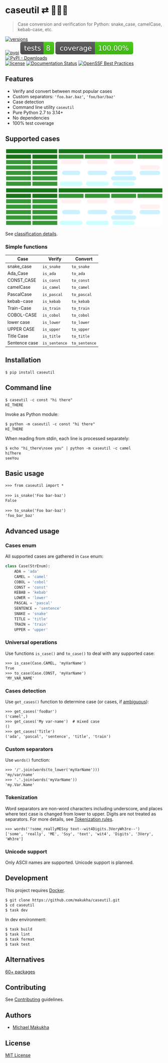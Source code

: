 # caseutil ⇄ 🐍🐫🍢
> Case conversion and verification for Python: snake_case, camelCase, kebab-case, etc.

[![versions](https://img.shields.io/pypi/pyversions/caseutil.svg)](https://pypi.org/project/caseutil)  
[![pypi](https://img.shields.io/pypi/v/caseutil.svg#v0.7.0)](https://pypi.python.org/pypi/caseutil)
[![Tests](https://raw.githubusercontent.com/makukha/caseutil/v0.7.0/docs/badge/tests.svg)](https://github.com/makukha/caseutil)
[![Coverage](https://raw.githubusercontent.com/makukha/caseutil/v0.7.0/docs/badge/coverage.svg)](https://github.com/makukha/caseutil)
[![PyPI - Downloads](https://img.shields.io/pypi/dw/caseutil)](https://pypistats.org/packages/caseutil)  
[![license](https://img.shields.io/github/license/makukha/caseutil.svg)](https://github.com/makukha/caseutil/blob/main/LICENSE)
[![Documentation Status](https://readthedocs.org/projects/caseutil/badge/?version=latest)](https://caseutil.readthedocs.io/en/latest/?badge=latest)
[![OpenSSF Best Practices](https://www.bestpractices.dev/projects/9342/badge)](https://www.bestpractices.dev/projects/9342)

## Features

* Verify and convert between most popular cases
* Custom separators: `'foo.bar.baz'`, `'foo/bar/baz'`
* Case detection
* Command line utility `caseutil`
* Pure Python 2.7 to 3.14+
* No dependencies
* 100% test coverage

## Supported cases

![Cases classification](docs/img/classification-dark.svg#gh-dark-mode-only)
![Cases classification](docs/img/classification-light.svg#gh-light-mode-only)

See [classification details](https://caseutil.readthedocs.io/en/latest/classification/).

### Simple functions

| Case          | Verify        | Convert       |
|---------------|---------------|---------------|
| snake_case    | `is_snake`    | `to_snake`    |
| Ada_Case      | `is_ada`      | `to_ada`      |
| CONST_CASE    | `is_const`    | `to_const`    |
| camelCase     | `is_camel`    | `to_camel`    |
| PascalCase    | `is_pascal`   | `to_pascal`   |
| kebab-case    | `is_kebab`    | `to_kebab`    |
| Train-Case    | `is_train`    | `to_train`    |
| COBOL-CASE    | `is_cobol`    | `to_cobol`    |
| lower case    | `is_lower`    | `to_lower`    |
| UPPER CASE    | `is_upper`    | `to_upper`    |
| Title Case    | `is_title`    | `to_title`    |
| Sentence case | `is_sentence` | `to_sentence` |

## Installation

```shell
$ pip install caseutil
```

## Command line

```shell
$ caseutil -c const "hi there"
HI_THERE
```

Invoke as Python module:
```shell
$ python -m caseutil -c const "hi there"
HI_THERE
```

When reading from stdin, each line is processed separately:
```shell
$ echo "hi_there\nsee you" | python -m caseutil -c camel
hiThere
seeYou
```

## Basic usage

```doctest
>>> from caseutil import *

>>> is_snake('Foo bar-baz')
False

>>> to_snake('Foo bar-baz')
'foo_bar_baz'
```

## Advanced usage

### Cases enum

All supported cases are gathered in `Case` enum:
```python
class Case(StrEnum):
    ADA = 'ada'
    CAMEL = 'camel'
    COBOL = 'cobol'
    CONST = 'const'
    KEBAB = 'kebab'
    LOWER = 'lower'
    PASCAL = 'pascal'
    SENTENCE = 'sentence'
    SNAKE = 'snake'
    TITLE = 'title'
    TRAIN = 'train'
    UPPER = 'upper'
```

### Universal operations

Use functions `is_case()` and `to_case()` to deal with any supported case:

```doctest
>>> is_case(Case.CAMEL, 'myVarName')
True
>>> to_case(Case.CONST, 'myVarName')
'MY_VAR_NAME'
```

### Cases detection

Use `get_cases()` function to determine case (or cases, if [ambiguous](https://caseutil.readthedocs.io/en/latest/classification/#ambiguity)):

```doctest
>>> get_cases('fooBar')
('camel',)
>>> get_cases('My var-name')  # mixed case
()
>>> get_cases('Title')
('ada', 'pascal', 'sentence', 'title', 'train')
```

### Custom separators

Use `words()` function:

```doctest
>>> '/'.join(words(to_lower('myVarName')))
'my/var/name'
>>> '.'.join(words('myVarName'))
'my.Var.Name'
```

### Tokenization

Word separators are non-word characters including underscore, and places where text case is changed from lower to upper. Digits are not treated as separators. For more details, see [Tokenization rules](https://caseutil.readthedocs.io/en/latest/tokenize/).

```doctest
>>> words('!some_reallyMESsy text--wit4Digits.3VeryWh3re--')
['some', 'really', 'ME', 'Ssy', 'text', 'wit4', 'Digits', '3Very', 'Wh3re']
```

### Unicode support

Only ASCII names are supported. Unicode support is planned.

## Development

This project requires [Docker](https://www.docker.com).

```shell
$ git clone https://github.com/makukha/caseutil.git
$ cd caseutil
$ task dev
```

In dev environment:

```shell
$ task build
$ task lint
$ task format
$ task test
```

## Alternatives

[60+ packages](https://caseutil.readthedocs.io/en/latest/alternatives/)

## Contributing

See [Contributing](.github/CONTRIBUTING.md) guidelines.

## Authors

* [Michael Makukha](https://github.com/makukha)

## License

[MIT License](https://github.com/makukha/caseutil/blob/main/LICENSE)
